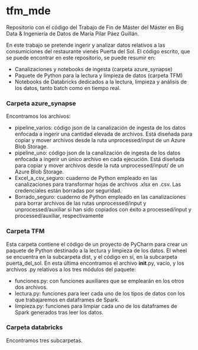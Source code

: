# tfm_mde
Repositorio con el código del Trabajo de Fin de Máster del Máster en Big Data & Ingeniería de Datos de María Pilar Páez Guillán.

En este trabajo se pretende ingerir y analizar datos relativos a las consumiciones del restaurante vienés Puerta del Sol. El código escrito, que se puede encontrar en este repositorio, se puede resumir en:

- Canalizaciones y notebooks de ingesta (carpeta azure_synapse)
- Paquete de Python para la lectura y limpieza de datos (carpeta TFM)
- Notebooks de Databricks dedicados a la lectura, limpieza y análisis de los datos, tanto batch como en tiempo real.

### Carpeta azure_synapse

Encontramos los archivos:

- pipeline_varios: código json de la canalización de ingesta de los datos enfocada a ingerir una cantidad elevada de archivos. Está diseñada para copiar y mover archivos desde la ruta unprocessed/input de un Azure Blob Storage.
- pipeline_uno: código json de la canalización de ingesta de los datos enfocada a ingerir un único archivo en cada ejecución. Está diseñada para copiar y mover archivos desde la ruta unprocessed/input/ de un Azure Blob Storage.
- Excel_a_csv_seguro: cuaderno de Python empleado en las canalizaciones para transformar hojas de archivos .xlsx en .csv. Las credenciales están borradas por seguridad.
- Borrado_seguro: cuaderno de Python empleado en las canalizaciones para borrar archivos de las rutas unprocessed/input y unprocessed/auxiliar si han sido copiados con éxito a processed/input y processed/auxiliar, respectivamente


### Carpeta TFM

Esta carpeta contiene el código de un proyecto de PyCharm para crear un paquete de Python destinado a la lectura y limpieza de los datos. El wheel se encuentra en la subcarpeta dist, y el código en sí, en la subcarpeta puerta_del_sol. En esta última encontramos el archivo __init__.py, vacío, y los archivos .py relativos a los tres módulos del paquete:

- funciones.py: con funciones auxiliares que se emplearán en los otros dos archivos.
- lectura.py: funciones para leer cada uno de los tipos de datos con los que trabajaremos en dataframes de Spark.
- limpieza.py: funciones para limpiar cada uno de los dataframes de Spark generados tras leer los datos.


### Carpeta databricks

Encontramos tres subcarpetas.



